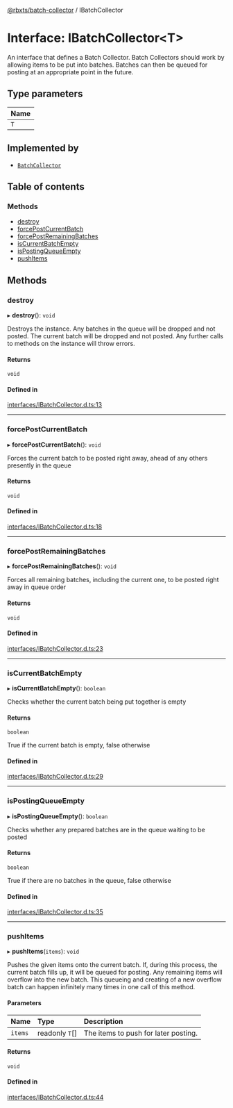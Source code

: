 [@rbxts/batch-collector](../README.md) / IBatchCollector

# Interface: IBatchCollector<T\>

An interface that defines a Batch Collector.
Batch Collectors should work by allowing items to be put into batches.
Batches can then be queued for posting at an appropriate point in the future.

## Type parameters

| Name |
| :------ |
| `T` |

## Implemented by

- [`BatchCollector`](../classes/BatchCollector.md)

## Table of contents

### Methods

- [destroy](IBatchCollector.md#destroy)
- [forcePostCurrentBatch](IBatchCollector.md#forcepostcurrentbatch)
- [forcePostRemainingBatches](IBatchCollector.md#forcepostremainingbatches)
- [isCurrentBatchEmpty](IBatchCollector.md#iscurrentbatchempty)
- [isPostingQueueEmpty](IBatchCollector.md#ispostingqueueempty)
- [pushItems](IBatchCollector.md#pushitems)

## Methods

### destroy

▸ **destroy**(): `void`

Destroys the instance.
Any batches in the queue will be dropped and not posted.
The current batch will be dropped and not posted.
Any further calls to methods on the instance will throw errors.

#### Returns

`void`

#### Defined in

[interfaces/IBatchCollector.d.ts:13](https://github.com/Bytebit-Org/roblox-BatchCollector/blob/f54d625/src/interfaces/IBatchCollector.d.ts#L13)

___

### forcePostCurrentBatch

▸ **forcePostCurrentBatch**(): `void`

Forces the current batch to be posted right away, ahead of any others presently in the queue

#### Returns

`void`

#### Defined in

[interfaces/IBatchCollector.d.ts:18](https://github.com/Bytebit-Org/roblox-BatchCollector/blob/f54d625/src/interfaces/IBatchCollector.d.ts#L18)

___

### forcePostRemainingBatches

▸ **forcePostRemainingBatches**(): `void`

Forces all remaining batches, including the current one, to be posted right away in queue order

#### Returns

`void`

#### Defined in

[interfaces/IBatchCollector.d.ts:23](https://github.com/Bytebit-Org/roblox-BatchCollector/blob/f54d625/src/interfaces/IBatchCollector.d.ts#L23)

___

### isCurrentBatchEmpty

▸ **isCurrentBatchEmpty**(): `boolean`

Checks whether the current batch being put together is empty

#### Returns

`boolean`

True if the current batch is empty, false otherwise

#### Defined in

[interfaces/IBatchCollector.d.ts:29](https://github.com/Bytebit-Org/roblox-BatchCollector/blob/f54d625/src/interfaces/IBatchCollector.d.ts#L29)

___

### isPostingQueueEmpty

▸ **isPostingQueueEmpty**(): `boolean`

Checks whether any prepared batches are in the queue waiting to be posted

#### Returns

`boolean`

True if there are no batches in the queue, false otherwise

#### Defined in

[interfaces/IBatchCollector.d.ts:35](https://github.com/Bytebit-Org/roblox-BatchCollector/blob/f54d625/src/interfaces/IBatchCollector.d.ts#L35)

___

### pushItems

▸ **pushItems**(`items`): `void`

Pushes the given items onto the current batch.
If, during this process, the current batch fills up, it will be queued for posting.
Any remaining items will overflow into the new batch.
This queueing and creating of a new overflow batch can happen infinitely many times in one call of this method.

#### Parameters

| Name | Type | Description |
| :------ | :------ | :------ |
| `items` | readonly `T`[] | The items to push for later posting. |

#### Returns

`void`

#### Defined in

[interfaces/IBatchCollector.d.ts:44](https://github.com/Bytebit-Org/roblox-BatchCollector/blob/f54d625/src/interfaces/IBatchCollector.d.ts#L44)
